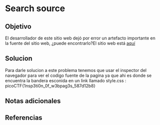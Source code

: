 # Search source

## Objetivo
El desarrollador de este sitio web dejó por error un artefacto importante en la fuente del sitio web, ¿puede encontrarlo?El sitio web está [aquí](http://saturn.picoctf.net:58133/)

## Solucion
Para darle solucion a este problema tenemos que usar el inspector del navegador para ver el codigo fuente de la pagina ya que ahi es donde se encuentra la bandera esconida en un link llamado style.css :
picoCTF{1nsp3ti0n_0f_w3bpag3s_587d12b8}
## Notas adicionales

## Referencias